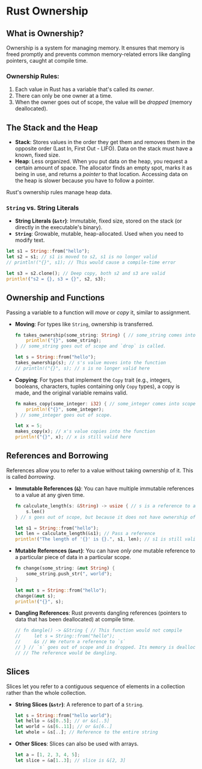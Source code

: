 # Rust Ownership

## What is Ownership?

Ownership is a system for managing memory. It ensures that memory is freed promptly and prevents common memory-related errors like dangling pointers, caught at compile time.

### Ownership Rules:
1.  Each value in Rust has a variable that's called its *owner*.
2.  There can only be one owner at a time.
3.  When the owner goes out of scope, the value will be *dropped* (memory deallocated).

## The Stack and the Heap

- **Stack**: Stores values in the order they get them and removes them in the opposite order (Last In, First Out - LIFO). Data on the stack must have a known, fixed size.
- **Heap**: Less organized. When you put data on the heap, you request a certain amount of space. The allocator finds an empty spot, marks it as being in use, and returns a *pointer* to that location. Accessing data on the heap is slower because you have to follow a pointer.

Rust's ownership rules manage heap data.

### `String` vs. String Literals

- **String Literals (`&str`)**: Immutable, fixed size, stored on the stack (or directly in the executable's binary).
- **`String`**: Growable, mutable, heap-allocated. Used when you need to modify text.

```rust
let s1 = String::from("hello");
let s2 = s1; // s1 is moved to s2, s1 is no longer valid
// println!("{}", s1); // This would cause a compile-time error

let s3 = s2.clone(); // Deep copy, both s2 and s3 are valid
println!("s2 = {}, s3 = {}", s2, s3);
```

## Ownership and Functions

Passing a variable to a function will *move* or *copy* it, similar to assignment.

- **Moving**: For types like `String`, ownership is transferred.
  ```rust
  fn takes_ownership(some_string: String) { // some_string comes into scope
      println!("{}", some_string);
  } // some_string goes out of scope and `drop` is called.

  let s = String::from("hello");
  takes_ownership(s); // s's value moves into the function
  // println!("{}", s); // s is no longer valid here
  ```

- **Copying**: For types that implement the `Copy` trait (e.g., integers, booleans, characters, tuples containing only `Copy` types), a copy is made, and the original variable remains valid.
  ```rust
  fn makes_copy(some_integer: i32) { // some_integer comes into scope
      println!("{}", some_integer);
  } // some_integer goes out of scope.

  let x = 5;
  makes_copy(x); // x's value copies into the function
  println!("{}", x); // x is still valid here
  ```

## References and Borrowing

References allow you to refer to a value without taking ownership of it. This is called *borrowing*.

- **Immutable References (`&`)**: You can have multiple immutable references to a value at any given time.
  ```rust
  fn calculate_length(s: &String) -> usize { // s is a reference to a String
      s.len()
  } // s goes out of scope, but because it does not have ownership of what it refers to, it is not dropped.

  let s1 = String::from("hello");
  let len = calculate_length(&s1); // Pass a reference
  println!("The length of '{}' is {}.", s1, len); // s1 is still valid
  ```

- **Mutable References (`&mut`)**: You can have *only one* mutable reference to a particular piece of data in a particular scope.
  ```rust
  fn change(some_string: &mut String) {
      some_string.push_str(", world");
  }

  let mut s = String::from("hello");
  change(&mut s);
  println!("{}", s);
  ```

- **Dangling References**: Rust prevents dangling references (pointers to data that has been deallocated) at compile time.
  ```rust
  // fn dangle() -> &String { // This function would not compile
  //     let s = String::from("hello");
  //     &s // We return a reference to `s`
  // } // `s` goes out of scope and is dropped. Its memory is deallocated.
  // // The reference would be dangling.
  ```

## Slices

Slices let you refer to a contiguous sequence of elements in a collection rather than the whole collection.

- **String Slices (`&str`)**: A reference to part of a `String`.
  ```rust
  let s = String::from("hello world");
  let hello = &s[0..5]; // or &s[..5]
  let world = &s[6..11]; // or &s[6..]
  let whole = &s[..]; // Reference to the entire string
  ```

- **Other Slices**: Slices can also be used with arrays.
  ```rust
  let a = [1, 2, 3, 4, 5];
  let slice = &a[1..3]; // slice is &[2, 3]
  ```


